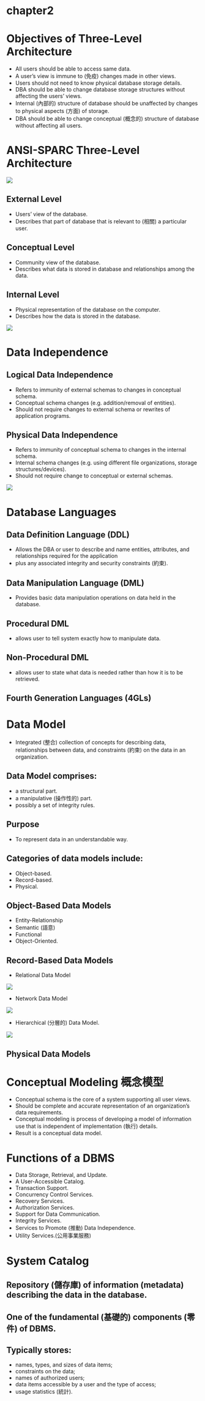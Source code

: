 # chapter2

# Objectives of Three-Level Architecture
* All users should be able to access same data.
* A user’s view is immune to (免疫) changes made in other views.
* Users should not need to know physical database storage details.
* DBA should be able to change database storage structures without affecting the users’ views.
* Internal (內部的) structure of database should be unaffected by changes to physical aspects (方面) of storage.
* DBA should be able to change conceptual (概念的) structure of database without affecting all users.

# ANSI-SPARC Three-Level Architecture

![](https://github.com/yucing/database/blob/main/picture/TLA.png)

## External Level
* Users’ view of the database.
* Describes that part of database that is relevant to (相關) a particular user.
## Conceptual Level
* Community view of the database.
* Describes what data is stored in database and relationships among the data.
## Internal Level
* Physical representation of the database on the computer.
* Describes how the data is stored in the database. 

![](https://github.com/yucing/database/blob/main/picture/TLA2.png)

# Data Independence
## Logical Data Independence
* Refers to immunity of external schemas to changes in conceptual schema.
* Conceptual schema changes (e.g. addition/removal of entities).
* Should not require changes to external schema or rewrites of application programs.
## Physical Data Independence
* Refers to immunity of conceptual schema to changes in the internal schema.
* Internal schema changes (e.g. using different file organizations, storage structures/devices).
* Should not require change to conceptual or external schemas.

![](https://github.com/yucing/database/blob/main/picture/TLA3.png)

# Database Languages
## Data Definition Language (DDL)
* Allows the DBA or user to describe and name entities, attributes, and relationships
required for the application
* plus any associated integrity and security constraints (約束).
## Data Manipulation Language (DML)
* Provides basic data manipulation operations on data held in the database.
## Procedural DML
* allows user to tell system exactly how to manipulate data.
## Non-Procedural DML
* allows user to state what data is needed rather than how it is to be retrieved.
## Fourth Generation Languages (4GLs)

# Data Model
* Integrated (整合) collection of concepts for describing data, relationships between data, and constraints (約束) on the data in an organization.
## Data Model comprises:
* a structural part.
* a manipulative (操作性的) part.
* possibly a set of integrity rules.
## Purpose
* To represent data in an understandable way.
## Categories of data models include:
* Object-based.
* Record-based.
* Physical.
## Object-Based Data Models
* Entity-Relationship
* Semantic (語意)
* Functional
* Object-Oriented.
## Record-Based Data Models
* Relational Data Model

![](https://github.com/yucing/database/blob/main/picture/RDM.png)

* Network Data Model

![](https://github.com/yucing/database/blob/main/picture/NDM.png)

* Hierarchical (分層的) Data Model.

![](https://github.com/yucing/database/blob/main/picture/HDM.png)

## Physical Data Models

# Conceptual Modeling 概念模型
* Conceptual schema is the core of a system supporting all user views.
* Should be complete and accurate representation of an organization’s data requirements.
* Conceptual modeling is process of developing a model of information use that is independent of implementation (執行) details.
* Result is a conceptual data model.

# Functions of a DBMS
* Data Storage, Retrieval, and Update.
* A User-Accessible Catalog.
* Transaction Support.
* Concurrency Control Services.
* Recovery Services.
* Authorization Services.
* Support for Data Communication.
* Integrity Services.
* Services to Promote (推動) Data Independence.
* Utility Services.(公用事業服務)

# System Catalog
## Repository (儲存庫) of information (metadata) describing the data in the database.
## One of the fundamental (基礎的) components (零件) of DBMS.
## Typically stores:
* names, types, and sizes of data items;
* constraints on the data;
* names of authorized users;
* data items accessible by a user and the type of access;
* usage statistics (統計).